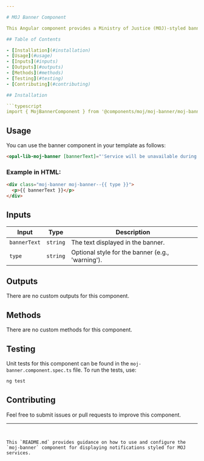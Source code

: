 ```yaml
---

# MOJ Banner Component

This Angular component provides a Ministry of Justice (MOJ)-styled banner, typically used to display important announcements or notifications.

## Table of Contents

- [Installation](#installation)
- [Usage](#usage)
- [Inputs](#inputs)
- [Outputs](#outputs)
- [Methods](#methods)
- [Testing](#testing)
- [Contributing](#contributing)

## Installation

```typescript
import { MojBannerComponent } from '@components/moj/moj-banner/moj-banner.component';
```

## Usage

You can use the banner component in your template as follows:

```html
<opal-lib-moj-banner [bannerText]="'Service will be unavailable during maintenance'" [type]="'warning'"></opal-lib-moj-banner>
```

### Example in HTML:

```html
<div class="moj-banner moj-banner--{{ type }}">
  <p>{{ bannerText }}</p>
</div>
```

## Inputs

| Input        | Type     | Description                                      |
| ------------ | -------- | ------------------------------------------------ |
| `bannerText` | `string` | The text displayed in the banner.                |
| `type`       | `string` | Optional style for the banner (e.g., 'warning'). |

## Outputs

There are no custom outputs for this component.

## Methods

There are no custom methods for this component.

## Testing

Unit tests for this component can be found in the `moj-banner.component.spec.ts` file. To run the tests, use:

```bash
ng test
```

## Contributing

Feel free to submit issues or pull requests to improve this component.

---
```


This `README.md` provides guidance on how to use and configure the `moj-banner` component for displaying notifications styled for MOJ services.
